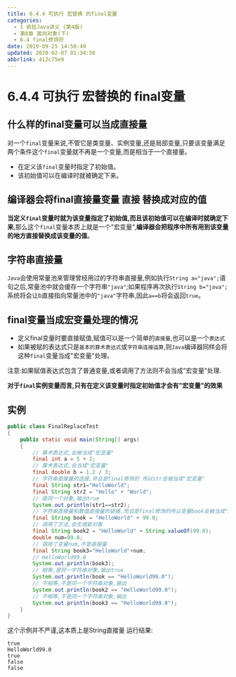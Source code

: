 ```yaml
---
title: 6.4.4 可执行 宏替换 的final变量
categories: 
  - 1 疯狂Java讲义 (第4版)
  - 第6章 面向对象(下)
  - 6.4 final修饰符
date: 2019-09-25 14:50:49
updated: 2020-02-07 01:34:56
abbrlink: 412c75e9
---
```

# 6.4.4 可执行 宏替换的 final变量 #
## 什么样的final变量可以当成直接量 ##
对一个`final`变量来说,不管它是类变量、实例变量,还是局部变量,只要该变量满足两个条件这个`final`变量就不再是一个变量,而是相当于一个直接量。
- 在定义该`final`变量时指定了初始值。
- 该初始值可以在编译时就被确定下来。

## 编译器会将final直接量变量 直接 替换成对应的值 ##
**当定义`final`变量时就为该变量指定了初始值,而且该初始值可以在编译时就确定下来**,那么这个`final`变量本质上就是一个"宏变量",**编译器会把程序中所有用到该变量的地方直接替换成该变量的值**。
## 字符串直接量 ##
`Java`会使用常量池来管理曾经用过的字符串直接量,例如执行`String a="java";`语句之后,常量池中就会缓存一个字符串`"java"`;如果程序再次执行`String b="java";`系统将会让b直接指向常量池中的`"java"`字符串,因此`a==b`将会返回`true`。
## final变量当成宏变量处理的情况 ##
- 定义final变量时要直接赋值,赋值可以是一个简单的`直接量`,也可以是一个`表达式`
- 如果被赋的表达式只是`基本的算术表达式`或`字符串连接运算`,则`Java`编译器同样会将这种`final`变量当成"宏变量"处理。


注意:如果赋值表达式包含了普通变量,或者调用了方法则不会当成"宏变量"处理.

**对于`final`实例变量而言,只有在定义该变量时指定初始值才会有"宏变量"的效果**

## 实例 ##
```java
public class FinalReplaceTest
{
    public static void main(String[] args)
    {
        // 算术表达式,会被当成"宏变量"
        final int a = 5 + 2;
        // 算术表达式,会当成"宏变量"
        final double b = 1.2 / 3;
        // 字符串直接量的连接,并且是final修饰的 所以str会被当成"宏变量"
        final String str1="HelloWorld";
        final String str2 = "Hello" + "World";
        // 是同一个对象,输出true
        System.out.println(str1==str2);
        // 字符串直接量和数值直接量的链接,而且是final修饰的所以变量book会被当成"宏变量"
        final String book = "HelloWorld" + 99.0;
        // 调用了方法,会生成新对象
        final String book2 = "HelloWorld" + String.valueOf(99.0);
        double num=99.0;
        // 调用了变量num,不是直接量
        final String book3="HelloWorld"+num;
        // HelloWorld99.0
        System.out.println(book3);
        // 相等,是同一字符串对象,输出true
        System.out.println(book == "HelloWorld99.0");
        // 不相等,不是同一个字符串对象,输出
        System.out.println(book2 == "HelloWorld99.0");
        // 不相等,不是同一个字符串对象,输出
        System.out.println(book3 == "HelloWorld99.0");
    }
}
```
这个示例并不严谨,这本质上是String直接量
运行结果:
```
true
HelloWorld99.0
true
false
false
```

